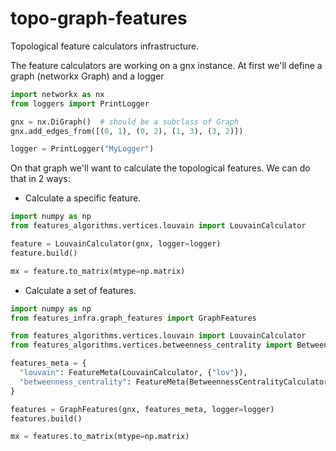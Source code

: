 # topo-graph-features
Topological feature calculators infrastructure.

The feature calculators are working on a gnx instance.
At first we'll define a graph (networkx Graph) and a logger

```python
import networkx as nx
from loggers import PrintLogger

gnx = nx.DiGraph()  # should be a subclass of Graph
gnx.add_edges_from([(0, 1), (0, 2), (1, 3), (3, 2)])

logger = PrintLogger("MyLogger")
```

On that graph we'll want to calculate the topological features.
We can do that in 2 ways:

* Calculate a specific feature.

```python
import numpy as np
from features_algorithms.vertices.louvain import LouvainCalculator

feature = LouvainCalculator(gnx, logger=logger)
feature.build()

mx = feature.to_matrix(mtype=np.matrix)
```

* Calculate a set of features.

```python
import numpy as np
from features_infra.graph_features import GraphFeatures

from features_algorithms.vertices.louvain import LouvainCalculator
from features_algorithms.vertices.betweenness_centrality import BetweennessCentralityCalculator

features_meta = {
  "louvain": FeatureMeta(LouvainCalculator, {"lov"}),
  "betweenness_centrality": FeatureMeta(BetweennessCentralityCalculator, {"betweenness"}),
}

features = GraphFeatures(gnx, features_meta, logger=logger)
features.build()

mx = features.to_matrix(mtype=np.matrix)
```
